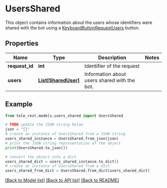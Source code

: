 # UsersShared

This object contains information about the users whose identifiers were shared with the bot using a [KeyboardButtonRequestUsers](https://core.telegram.org/bots/api/#keyboardbuttonrequestusers) button.

## Properties

Name | Type | Description | Notes
------------ | ------------- | ------------- | -------------
**request_id** | **int** | Identifier of the request | 
**users** | [**List[SharedUser]**](SharedUser.md) | Information about users shared with the bot. | 

## Example

```python
from tele_rest.models.users_shared import UsersShared

# TODO update the JSON string below
json = "{}"
# create an instance of UsersShared from a JSON string
users_shared_instance = UsersShared.from_json(json)
# print the JSON string representation of the object
print(UsersShared.to_json())

# convert the object into a dict
users_shared_dict = users_shared_instance.to_dict()
# create an instance of UsersShared from a dict
users_shared_from_dict = UsersShared.from_dict(users_shared_dict)
```
[[Back to Model list]](../README.md#documentation-for-models) [[Back to API list]](../README.md#documentation-for-api-endpoints) [[Back to README]](../README.md)


